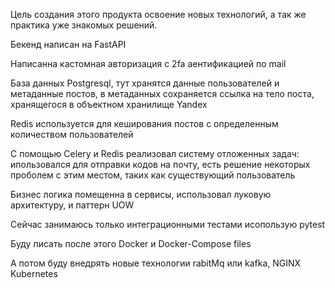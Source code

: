 Цель создания этого продукта освоение новых технологий, а так же практика уже знакомых решений.

Бекенд написан на FastAPI

Написанна кастомная авторизация с 2fa аентификацией по mail

База данных Postgresql, тут хранятся данные пользователей и метаданные постов, в метаданных сохраняется ссылка на тело поста, хранящегося в объектном хранилище Yandex

Redis используется для кеширования постов с определенным количеством пользователей

С помощью Celery и Redis реализовал систему отложенных задач:
  ипользовался для отправки кодов на почту, есть решение некоторых проболем с этим местом, таких как существующий пользователь 
  
Бизнес логика помещенна в сервисы, использовал луковую архитектуру, и паттерн UOW

Сейчас занимаюсь только интеграционными тестами исопользую pytest

Буду писать после этого Docker и Docker-Compose files 

А потом буду внедрять новые технологии rabitMq или kafka, NGINX Kubernetes


